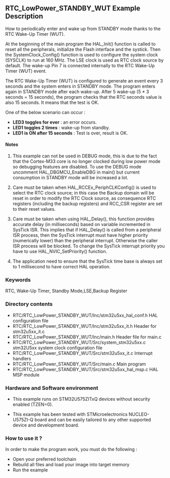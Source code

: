 ## <b>RTC_LowPower_STANDBY_WUT Example Description</b>

How to periodically enter and wake up from STANDBY mode thanks to the RTC Wake-Up Timer (WUT).

At the beginning of the main program the HAL_Init() function is called to reset
all the peripherals, initialize the Flash interface and the systick.
Then the SystemClock_Config() function is used to configure the system clock (SYSCLK) to run at 160 MHz.
The LSE clock is used as RTC clock source by default.
The wake-up Pin 7 is connected internally to the RTC Wake-Up Timer (WUT) event.

The RTC Wake-Up Timer (WUT) is configured to generate an event every 3 seconds and the system enters in STANDBY mode.
The program enters again in STANDBY mode after each wake-up.
After 5 wake-up (5 * 3 seconds = 15 seconds), the program checks that the RTC seconds value is also 15 seconds.
It means that the test is OK.

One of the below scenario can occur :

 - **LED3 toggles for ever** : an error occurs.
 - **LED1 toggles 2 times** : wake-up from standby.
 - **LED1 is ON after 15 seconds** : Test is over, result is OK.

#### <b>Notes</b>

 1. This example can not be used in DEBUG mode, this is due to the fact
    that the Cortex-M33 core is no longer clocked during low power mode
    so debugging features are disabled.
    To use the DEBUG mode uncomment HAL_DBGMCU_EnableDBG in main() but
    current consumption in STANDBY mode will be increased a lot.

 2. Care must be taken when HAL_RCCEx_PeriphCLKConfig() is used to select
    the RTC clock source; in this case the Backup domain will be reset in
    order to modify the RTC Clock source, as consequence RTC registers (including
    the backup registers) and RCC_CSR register are set to their reset values.

 3. Care must be taken when using HAL_Delay(), this function provides accurate delay (in milliseconds)
    based on variable incremented in SysTick ISR. This implies that if HAL_Delay() is called from
    a peripheral ISR process, then the SysTick interrupt must have higher priority (numerically lower)
    than the peripheral interrupt. Otherwise the caller ISR process will be blocked.
    To change the SysTick interrupt priority you have to use HAL_NVIC_SetPriority() function.

 4. The application need to ensure that the SysTick time base is always set to 1 millisecond
    to have correct HAL operation.

### <b>Keywords</b>

RTC, Wake-Up Timer, Standby Mode,LSE,Backup Register

### <b>Directory contents</b>

  - RTC/RTC_LowPower_STANDBY_WUT/Inc/stm32u5xx_hal_conf.h     HAL configuration file
  - RTC/RTC_LowPower_STANDBY_WUT/Inc/stm32u5xx_it.h           Header for stm32u5xx_it.c
  - RTC/RTC_LowPower_STANDBY_WUT/Inc/main.h                   Header file for main.c
  - RTC/RTC_LowPower_STANDBY_WUT/Src/system_stm32u5xx.c       stm32U5xx system clock configuration file
  - RTC/RTC_LowPower_STANDBY_WUT/Src/stm32u5xx_it.c           Interrupt handlers
  - RTC/RTC_LowPower_STANDBY_WUT/Src/main.c                   Main program
  - RTC/RTC_LowPower_STANDBY_WUT/Src/stm32u5xx_hal_msp.c      HAL MSP module

### <b>Hardware and Software environment</b>

  - This example runs on STM32U575ZITxQ devices without security enabled (TZEN=0).

  - This example has been tested with STMicroelectronics NUCLEO-U575ZI-Q
    board and can be easily tailored to any other supported device
    and development board.

 ### <b>How to use it ?</b>

In order to make the program work, you must do the following :

 - Open your preferred toolchain
 - Rebuild all files and load your image into target memory
 - Run the example

